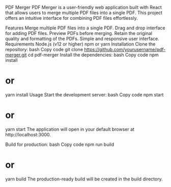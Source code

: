 PDF Merger
PDF Merger is a user-friendly web application built with React that allows users to merge multiple PDF files into a single PDF. This project offers an intuitive interface for combining PDF files effortlessly.

Features
Merge multiple PDF files into a single PDF.
Drag and drop interface for adding PDF files.
Preview PDFs before merging.
Retain the original quality and formatting of the PDFs.
Simple and responsive user interface.
Requirements
Node.js (v12 or higher)
npm or yarn
Installation
Clone the repository:
bash
Copy code
git clone https://github.com/yourusername/pdf-merger.git
cd pdf-merger
Install the dependencies:
bash
Copy code
npm install
# or
yarn install
Usage
Start the development server:
bash
Copy code
npm start
# or
yarn start
The application will open in your default browser at http://localhost:3000.

Build for production:
bash
Copy code
npm run build
# or
yarn build
The production-ready build will be created in the build directory.
